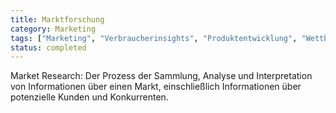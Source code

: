```yaml
---
title: Marktforschung
category: Marketing
tags: ["Marketing", "Verbraucherinsights", "Produktentwicklung", "Wettbewerbsanalyse"]
status: completed
---
```

Market Research: Der Prozess der Sammlung, Analyse und Interpretation von Informationen über einen Markt, einschließlich Informationen über potenzielle Kunden und Konkurrenten.